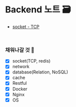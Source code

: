 # Backend 노트 :card_file_box:
 
- [socket - TCP](https://github.com/Tedhoon/Backend-Note/blob/master/socket/TCP_socket.md)

<br>

### 채워나갈 것 :bookmark:
- [x] socket(TCP, redis)
- [x] network 
- [x] database(Relation, NoSQL)
- [x] cache
- [x] Restful
- [x] Docker
- [x] Nginx
- [x] OS
